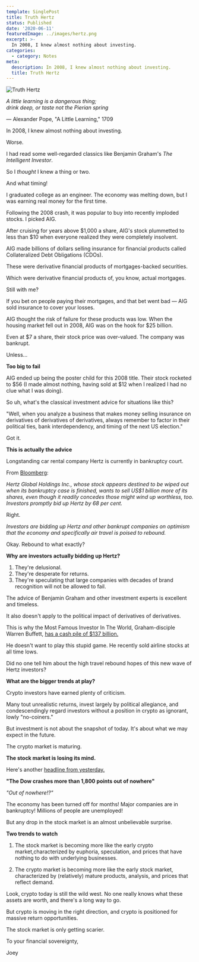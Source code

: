 ```yaml
---
template: SinglePost
title: Truth Hertz
status: Published
date: '2020-06-11'
featuredImage: ../images/hertz.png
excerpt: >-
  In 2008, I knew almost nothing about investing.
categories:
  - category: Notes
meta:
  description: In 2008, I knew almost nothing about investing.
  title: Truth Hertz
---
```


![Truth Hertz](../images/hertz.png)

_A little learning is a dangerous thing;<br>
drink deep, or taste not the Pierian spring_<br>

&mdash; Alexander Pope, "A Little Learning," 1709

In 2008, I knew almost nothing about investing.

Worse.

I had read some well-regarded classics like Benjamin Graham's _The Intelligent Investor_.

So I _thought_ I knew a thing or two.

And what timing!

I graduated college as an engineer. The economy was melting down, but I was earning real money for the first time.

Following the 2008 crash, it was popular to buy into recently imploded stocks. I picked AIG.

After cruising for years above $1,000 a share, AIG's stock plummetted to less than $10 when everyone realized they were completely insolvent.

AIG made billions of dollars selling insurance for financial products called Collateralized Debt Obligations (CDOs).

These were derivative financial products of mortgages-backed securities.

Which were derivative financial products of, you know, actual mortgages.

Still with me?

If you bet on people paying their mortgages, and that bet went bad &mdash; AIG sold insurance to cover your losses.

AIG thought the risk of failure for these products was low. When the housing market fell out in 2008, AIG was on the hook for \$25 billion.

Even at \$7 a share, their stock price was over-valued. The company was bankrupt.

Unless...

**Too big to fail**

AIG ended up being the poster child for this 2008 title. Their stock rocketed to \$56 (I made almost nothing, having sold at \$12 when I realized I had no clue what I was doing).

So uh, what's the classical investment advice for situations like this?

"Well, when you analyze a business that makes money selling insurance on derivatives of derivatives of derivatives, always remember to factor in their political ties, bank interdependency, and timing of the next US election."

Got it.

**This is actually the advice**

Longstanding car rental company Hertz is currently in bankruptcy court.

From [Bloomberg](https://www.bnnbloomberg.ca/hertz-rally-powers-plan-to-sell-potentially-worthless-stock-1.1449306):

​*Hertz Global Holdings Inc., whose stock appears destined to be wiped out when its bankruptcy case is finished, wants to sell US\$1 billion more of its shares, even though it readily concedes those might wind up worthless, too. Investors promptly bid up Hertz by 68 per cent.*

Right.

_Investors are bidding up Hertz and other bankrupt companies on optimism that the economy and specifically air travel is poised to rebound._

Okay. Rebound to what exactly?

**Why are investors actually bidding up Hertz?**

1. They're delusional.
2. They're desperate for returns.
3. They're speculating that large companies with decades of brand recognition will not be allowed to fail.

The advice of Benjamin Graham and other investment experts is excellent and timeless.

It also doesn't apply to the political impact of derivatives of derivatives.

This is why the Most Famous Investor In The World, Graham-disciple Warren Buffett, [has a cash pile of \$137 billion.](https://markets.businessinsider.com/news/stocks/why-warren-buffett-unhappy-berkshire-hathaway-record-137-billion-cash-2020-4-1029181516)

He doesn't want to play this stupid game. He recently sold airline stocks at all time lows.

Did no one tell him about the high travel rebound hopes of this new wave of Hertz investors?

**What are the bigger trends at play?**

Crypto investors have earned plenty of criticism.

Many tout unrealistic returns, invest largely by political allegiance, and condescendingly regard investors without a position in crypto as ignorant, lowly "no-coiners."

But investment is not about the snapshot of today. It's about what we may expect in the future.

The crypto market is maturing.

**The stock market is losing its mind.**

Here's another [headline from yesterday.](https://ca.news.yahoo.com/the-dow-crashes-more-than-1700-points-out-of-nowhere-heres-one-reason-why-193300504.html)

**"The Dow crashes more than 1,800 points out of nowhere"**

_"Out of nowhere!?"_

The economy has been turned off for months! Major companies are in bankruptcy! Millions of people are unemployed!

But any drop in the stock market is an almost unbelievable surprise.

**Two trends to watch**

1. The stock market is becoming more like the early crypto market,characterized by euphoria, speculation, and prices that have nothing to do with underlying businesses.

2. The crypto market is becoming more like the early stock market, characterized by (relatively) mature products, analysis, and prices that reflect demand.

Look, crypto today is still the wild west. No one really knows what these assets are worth, and there's a long way to go.

But crypto is moving in the right direction, and crypto is positioned for massive return opportunities.

The stock market is only getting scarier.

To your financial sovereignty,

Joey
